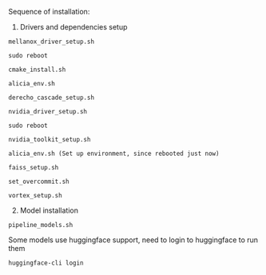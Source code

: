 Sequence of installation:

1. Drivers and dependencies setup

```
mellanox_driver_setup.sh

sudo reboot

cmake_install.sh

alicia_env.sh

derecho_cascade_setup.sh

nvidia_driver_setup.sh

sudo reboot

nvidia_toolkit_setup.sh

alicia_env.sh (Set up environment, since rebooted just now)

faiss_setup.sh

set_overcommit.sh

vortex_setup.sh
```

2. Model installation

```
pipeline_models.sh
```

Some models use huggingface support, need to login to huggingface to run them

```
huggingface-cli login
```


